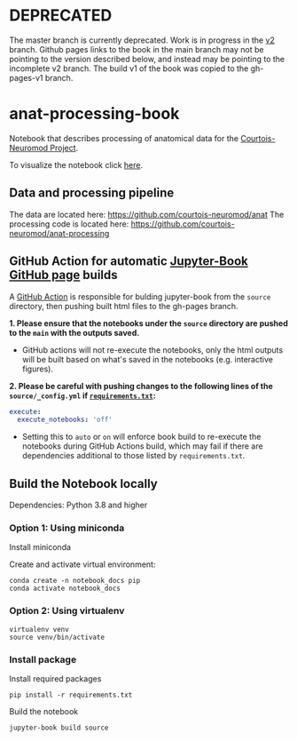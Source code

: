 # DEPRECATED 

The master branch is currently deprecated. Work is in progress in the [v2](https://github.com/courtois-neuromod/anat-processing-book/tree/v2) branch. Github pages links to the book in the main branch may not be pointing to the version described below, and instead may be pointing to the incomplete v2 branch. The build v1 of the book was copied to the gh-pages-v1 branch.

# anat-processing-book

Notebook that describes processing of anatomical data for the [Courtois-Neuromod Project](https://www.cneuromod.ca/). 

To visualize the notebook click [here](https://courtois-neuromod.github.io/anat-processing-book/).

## Data and processing pipeline

The data are located here: https://github.com/courtois-neuromod/anat
The processing code is located here: https://github.com/courtois-neuromod/anat-processing


## GitHub Action for automatic [Jupyter-Book GitHub page](https://courtois-neuromod.github.io/anat-processing-book/index.html) builds

A [GitHub Action](https://github.com/courtois-neuromod/anat-processing-book/blob/main/.github/workflows/main.yml) is responsible for bulding jupyter-book from the `source` directory, then pushing built html files to the gh-pages branch. 

**1. Please ensure that the notebooks under the `source` directory are pushed to the `main` with the outputs saved.**

* GitHub actions will not re-execute the notebooks, only the html outputs will be built based on what's saved in the notebooks (e.g. interactive figures). 

**2. Please be careful with pushing changes to the following lines of the `source/_config.yml` if [`requirements.txt`](https://github.com/courtois-neuromod/anat-processing-book/blob/main/requirements.txt):**

```yaml
execute:
  execute_notebooks: 'off'
```

* Setting this to `auto` or `on` will enforce book build to re-execute the notebooks during GitHub Actions build, which may fail if there are dependencies additional to those listed by `requirements.txt`. 

## Build the Notebook locally

Dependencies: Python 3.8 and higher


### Option 1: Using miniconda

Install miniconda

Create and activate virtual environment:
~~~
conda create -n notebook_docs pip
conda activate notebook_docs
~~~

### Option 2: Using virtualenv

~~~
virtualenv venv
source venv/bin/activate
~~~

### Install package

Install required packages
~~~
pip install -r requirements.txt
~~~

Build the notebook
~~~
jupyter-book build source
~~~
